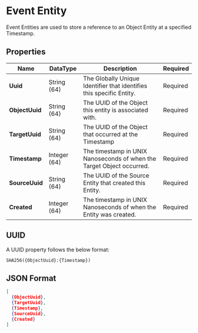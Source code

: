 # Event Entity

Event Entities are used to store a reference to an Object Entity at a specified Timestamp.


## Properties
<table style="width: 100%;">
    <thead>
        <tr>
            <th>Name</th>
            <th>DataType</th>
            <th>Description</th>
            <th>Required</th>
        </tr>
    </thead>
    <tbody>
        <tr>
            <td><b>Uuid</b></td>
            <td>String (64)</td>
            <td>The Globally Unique Identifier that identifies this specific Entity.</td>
            <td>Required</td>
        </tr>
        <tr>
            <td><b>ObjectUuid</b></td>
            <td>String (64)</td>
            <td>The UUID of the Object this entity is associated with.</td>
            <td>Required</td>
        </tr>
        <tr>
            <td><b>TargetUuid</b></td>
            <td>String (64)</td>
            <td>The UUID of the Object that occurred at the Timestamp</td>
            <td>Required</td>
        </tr>
        <tr>
            <td><b>Timestamp</b></td>
            <td>Integer (64)</td>
            <td>The timestamp in UNIX Nanoseconds of when the Target Object occurred.</td>
            <td>Required</td>
        </tr>
        <tr>
            <td><b>SourceUuid</b></td>
            <td>String (64)</td>
            <td>The UUID of the Source Entity that created this Entity.</td>
            <td>Required</td>
        </tr>
        <tr>
            <td><b>Created</b></td>
            <td>Integer (64)</td>
            <td>The timestamp in UNIX Nanoseconds of when the Entity was created.</td>
            <td>Required</td>
        </tr>
    </tbody>
</table>

## UUID
A UUID property follows the below format:
```
SHA256({ObjectUuid}:{Timestamp})
```

## JSON Format
```json
[
  {ObjectUuid},
  {TargetUuid},
  {Timestamp},
  {SourceUuid},
  {Created}
]
```